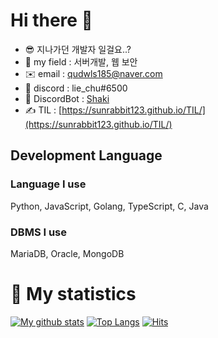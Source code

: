 # Hi there 👋

- 😎 지나가던 개발자 일걸요..?
- 🏑 my field : 서버개발, 웹 보안
- ✉️ email : qudwls185@naver.com
- 💽 discord : lie_chu#6500
- 🤖 DiscordBot : [Shaki](https://discord.com/api/oauth2/authorize?client_id=700605291196186634&permissions=8&redirect_uri=https%3A%2F%2Fdiscord.com%2Fapi%2Foauth2%2Fauthorize%3Fclient_id%3D700605291196186634%26permissions%3D8%26redirect_uri%3Dhttps%253A%252F%252Fdiscord.com%252Fapi%252Foauth2%252Fauthorize%253Fclient_id%253D700605&scope=bot)
- ✍️ TIL :  [https://sunrabbit123.github.io/TIL/](https://sunrabbit123.github.io/TIL/)
  
## Development Language

### Language I use
Python, JavaScript, Golang, TypeScript, C, Java

### DBMS I use
MariaDB, Oracle, MongoDB

# 🎁 My statistics
[![My github stats](https://github-readme-stats.vercel.app/api?username=sunrabbit123&show_icons=true&hide_border=true&count_private=true)](https://github.com/sunrabbit123)
[![Top Langs](https://github-readme-stats.vercel.app/api/top-langs/?username=sunrabbit123&hide_langs_below=0.5)](https://github.com/sunrabbit123)
[![Hits](https://hits.seeyoufarm.com/api/count/incr/badge.svg?url=https%3A%2F%2Fgithub.com%2Fsunrabibt123&count_bg=%2379C83D&title_bg=%23555555&icon=&icon_color=%23E7E7E7&title=hits&edge_flat=false)](https://hits.seeyoufarm.com)
